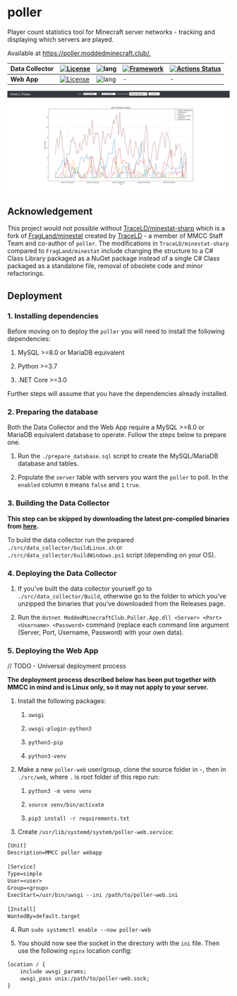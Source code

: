 # poller

Player count statistics tool for Minecraft server networks - tracking and displaying which servers are played. 

Available at <https://poller.moddedminecraft.club/.>

| **Data Collector** | [![License](https://img.shields.io/badge/license-LGPL--3.0-blue)](https://github.com/ModdedMinecraftClub/poller/blob/master/LICENSE) | ![lang](https://img.shields.io/badge/language-C%23-yellow)                                | [![Framework](https://img.shields.io/badge/framework-.NET%20Core%203.0-orange)](https://dotnet.microsoft.com/download) | [![Actions Status](https://github.com/ModdedMinecraftClub/poller/workflows/build/badge.svg)](https://github.com/ModdedMinecraftClub/poller/actions) |
|--------------------|--------------------------------------------------------------------------------------------------------------------------------------|------------------------------------------------------------------------------------------|------------------------------------------------------------------------------------------------------------------------|-----------------------------------------------------------------------------------------------------------------------------------------------------|
| **Web App**        | [![License](https://img.shields.io/badge/license-LGPL--3.0-blue)](https://github.com/ModdedMinecraftClub/poller/blob/master/LICENSE) | ![lang](https://img.shields.io/badge/language-Python%203%20%2B%20HTML%20%2B%20CSS-yellow) | -                                                                                                                      | -                                                                                                                                                   |

![screenshot](./screenshots/screenshot.png)

## Acknowledgement

This project would not possible without [TraceLD/minestat-sharp](https://github.com/TraceLD/minestat-sharp) which is a fork of [FragLand/minestat](https://github.com/FragLand/minestat) created by [TraceLD](https://github.com/TraceLD/) - a member of MMCC Staff Team and co-author of `poller`. The modifications in `TraceLD/minestat-sharp` compared to `FragLand/minestat` include changing the structure to a C# Class Library packaged as a NuGet package instead of a single C# Class packaged as a standalone file, removal of obsolete code and minor refactorings.

## Deployment

### 1. Installing dependencies

Before moving on to deploy the `poller` you will need to install the following dependencies:

1. MySQL >=8.0 or MariaDB equivalent

2. Python >=3.7

3. .NET Core >=3.0

Further steps will assume that you have the dependencies already installed.

### 2. Preparing the database

Both the Data Collector and the Web App require a MySQL >=8.0 or MariaDB equivalent database to operate. Follow the steps below to prepare one.

1. Run the `./prepare_database.sql` script to create the MySQL/MariaDB database and tables.

2. Populate the `server` table with servers you want the `poller` to poll. In the `enabled` column `0` means `false` and `1` `true`.

### 3. Building the Data Collector

**This step can be skipped by downloading the latest pre-compiled binaries from [here](https://github.com/ModdedMinecraftClub/poller/releases).**

To build the data collector run the prepared `./src/data_collector/buildLinux.sh` or `./src/data_collector/buildWindows.ps1` script (depending on your OS).

### 4. Deploying the Data Collector

1. If you've built the data collector yourself go to `./src/data_collector/Build`, otherwise go to the folder to which you've unzipped the binaries that you've downloaded from the Releases page.

2. Run the `dotnet ModdedMinecraftClub.Poller.App.dll <Server> <Port> <Username> <Password>` command (replace each command line argument (Server, Port, Username, Password) with your own data).

### 5. Deploying the Web App

// TODO - Universal deployment process

**The deployment process described below has been put together with MMCC in mind and is Linux only, so it may not apply to your server.**

1. Install the following packages:
    1. `uwsgi`

    2. `uwsgi-plugin-python3`

    3. `python3-pip`

    4. `python3-venv`

2. Make a new `poller-web` user/group, clone the source folder in `~`, then in `./src/web`, where `.` is root folder of this repo run:
    1. `python3 -m venv venv`

    2. `source venv/bin/activate`

    3. `pip3 install -r requirements.txt`

3. Create `/usr/lib/systemd/system/poller-web.service`:

```
[Unit]
Description=MMCC poller webapp

[Service]
Type=simple
User=<user>
Group=<group>
ExecStart=/usr/bin/uwsgi --ini /path/to/poller-web.ini

[Install]
WantedBy=default.target
```

4. Run `sudo systemctl enable --now poller-web`

5. You should now see the socket in the directory with the `ini` file. Then use the following `nginx` location config:

```nginx
location / {
    include uwsgi_params;
    uwsgi_pass unix:/path/to/poller-web.sock;
}
```

